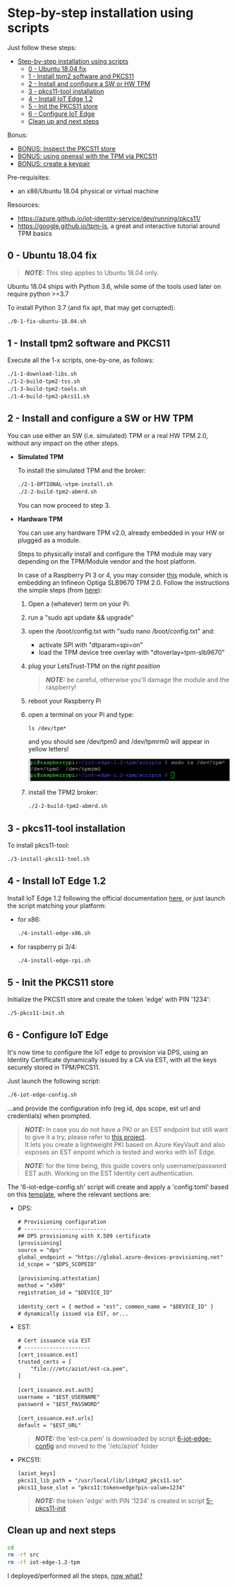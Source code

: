 # Step-by-step installation using scripts

Just follow these steps:
- [Step-by-step installation using scripts](#step-by-step-installation-using-scripts)
  - [0 - Ubuntu 18.04 fix](#0---ubuntu-1804-fix)
  - [1 - Install tpm2 software and PKCS11](#1---install-tpm2-software-and-pkcs11)
  - [2 - Install and configure a SW or HW TPM](#2---install-and-configure-a-sw-or-hw-tpm)
  - [3 - pkcs11-tool installation](#3---pkcs11-tool-installation)
  - [4 - Install IoT Edge 1.2](#4---install-iot-edge-12)
  - [5 - Init the PKCS11 store](#5---init-the-pkcs11-store)
  - [6 - Configure IoT Edge](#6---configure-iot-edge)
  - [Clean up and next steps](#clean-up-and-next-steps)

Bonus:
- [BONUS: Inspect the PKCS11 store](./bonus.md#inspect-the-pkcs11-store)
- [BONUS: using openssl with the TPM via PKCS11](./bonus.md#using-openssl-with-the-tpm-via-pkcs11)
- [BONUS: create a keypair](./bonus.md#create-a-keypair)

Pre-requisites:
* an x86/Ubuntu 18.04 physical or virtual machine

Resources:
* https://azure.github.io/iot-identity-service/dev/running/pkcs11/
* https://google.github.io/tpm-js, a great and interactive tutorial around TPM basics
## 0 - Ubuntu 18.04 fix
> **_NOTE:_**  This step applies to Ubuntu 18.04 only.

Ubuntu 18.04 ships with Python 3.6, while some of the tools used later on require python >=3.7

To install Python 3.7 (and fix apt, that may get corrupted):
```bash
./0-1-fix-ubuntu-18.04.sh
```
 

## 1 - Install tpm2 software and PKCS11
Execute all the 1-x scripts, one-by-one, as follows:
```bash
./1-1-download-libs.sh
./1-2-build-tpm2-tss.sh
./1-3-build-tpm2-tools.sh
./1-4-build-tpm2-pkcs11.sh
```

## 2 - Install and configure a SW or HW TPM 
You can use either an SW (i.e. simulated) TPM or a real HW TPM 2.0, without any impact on the other steps.

* **Simulated TPM**
  
  To install the simulated TPM and the broker:
  ```bash
  ./2-1-OPTIONAL-vtpm-install.sh
  ./2-2-build-tpm2-abmrd.sh
  ```

  You can now proceed to step 3.

* **Hardware TPM**
  
  You can use any hardware TPM v2.0, already embedded in your HW or plugged as a module.
  
  Steps to physically install and configure the TPM module may vary depending on the TPM/Module vendor and the host platform.
  
  In case of a Raspberry PI 3 or 4, you may consider [this](https://letstrust.de/) module, which is embedding an Infineon Optiga SLB9670 TPM 2.0. Follow the instructions the simple steps (from [here](https://github.com/PaulKissinger/LetsTrust)):
  1. Open a (whatever) term on your Pi.
  2. run a "sudo apt update && upgrade"
  3. open the /boot/config.txt with "sudo nano /boot/config.txt" and:
      * activate SPI with "dtparam=spi=on"
      * load the TPM device tree overlay with "dtoverlay=tpm-slb9670"
  4. plug your LetsTrust-TPM on the *right position*
      > **_NOTE:_** be careful, otherwise you'll damage the module and the raspberry!
  5. reboot your Raspberry Pi
  6. open a terminal on your Pi and type:
      ```language
      ls /dev/tpm*
      ```
      and you should see /dev/tpm0 and /dev/tpmrm0 will appear in yellow letters!

      ![picture 2](images/0ef44f532742028c06d69049cd23a93e99d50376c352cb026ee12f0f473e97de.png)
  7. install the TPM2 broker:
      ```bash
      ./2-2-build-tpm2-abmrd.sh
      ```

## 3 - pkcs11-tool installation
To install pkcs11-tool:
```bash
./3-install-pkcs11-tool.sh
```

## 4 - Install IoT Edge 1.2
Install IoT Edge 1.2 following the official documentation [here](https://docs.microsoft.com/en-us/azure/iot-edge/how-to-install-iot-edge?view=iotedge-2020-11), or just launch the script matching your platform:

* for x86:
  ```bash
  ./4-install-edge-x86.sh
  ```

* for raspberry pi 3/4:
  ```bash
  ./4-install-edge-rpi.sh
  ```

## 5 - Init the PKCS11 store
Initialize the PKCS11 store and create the token 'edge' with PIN '1234':
```bash
./5-pkcs11-init.sh
```

## 6 - Configure IoT Edge
It's now time to configure the IoT edge to provision via DPS, using an Identity Certificate dynamically issued by a CA via EST, with all the keys securely stored in TPM/PKCS11.

Just launch the following script:
```bash
./6-iot-edge-config.sh
```
...and provide the  configuration info (reg id, dps scope, est url and credentials) when prompted.  
> **_NOTE:_** In case you do not have a PKI or an EST endpoint but still want to give it a try, please refer to [this project](https://github.com/vslepakov/keyvault-ca).  
> It lets you create a lightweight PKI based on Azure KeyVault and also exposes an EST enpoint which is tested and works with IoT Edge.

> **_NOTE:_**  for the time being, this guide covers only username/password EST auth. Working on the EST Identity cert authentication.

The '6-iot-edge-config.sh' script will create and apply a 'config.toml' based on this [template](./scripts/config.toml.est.template), where the relevant sections are:

* DPS:
  ```
  # Provisioning configuration
  # --------------------------
  ## DPS provisioning with X.509 certificate
  [provisioning]
  source = "dps"
  global_endpoint = "https://global.azure-devices-provisioning.net"
  id_scope = "$DPS_SCOPEID"

  [provisioning.attestation]
  method = "x509"
  registration_id = "$DEVICE_ID"

  identity_cert = { method = "est", common_name = "$DEVICE_ID" }      # dynamically issued via EST, or...
  ```
* EST:
  ```
  # Cert issuance via EST
  # ---------------------
  [cert_issuance.est]
  trusted_certs = [
      "file:///etc/aziot/est-ca.pem",
  ]

  [cert_issuance.est.auth]
  username = "$EST_USERNAME"
  password = "$EST_PASSWORD"

  [cert_issuance.est.urls]
  default = "$EST_URL"
  ```
  > **_NOTE:_** the 'est-ca.pem' is downloaded by script [6-iot-edge-config](./scripts/6-iot-edge-config.sh) and moved to the '/etc/aziot' folder   
* PKCS11:
  ```
  [aziot_keys]
  pkcs11_lib_path = "/usr/local/lib/libtpm2_pkcs11.so"
  pkcs11_base_slot = "pkcs11:token=edge?pin-value=1234"
  ```
  > **_NOTE:_**  the token 'edge' with PIN '1234' is created in script [5-pkcs11-init](./scripts/5-pkcs11-init.sh)

## Clean up and next steps
```bash
cd
rm -rf src
rm -rf iot-edge-1.2-tpm
```

I deployed/performed all the steps, [now what?](./README.md#i-deployedperformed-all-the-steps-now-what)

